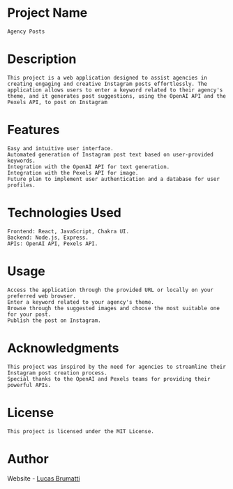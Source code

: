 # Project Name
    Agency Posts

# Description
    This project is a web application designed to assist agencies in creating engaging and creative Instagram posts effortlessly. The application allows users to enter a keyword related to their agency's theme, and it generates post suggestions, using the OpenAI API and the Pexels API, to post on Instagram

# Features
    Easy and intuitive user interface.
    Automated generation of Instagram post text based on user-provided keywords.
    Integration with the OpenAI API for text generation.
    Integration with the Pexels API for image.
    Future plan to implement user authentication and a database for user profiles.

# Technologies Used
    Frontend: React, JavaScript, Chakra UI.
    Backend: Node.js, Express.
    APIs: OpenAI API, Pexels API.

# Usage
    Access the application through the provided URL or locally on your preferred web browser.
    Enter a keyword related to your agency's theme.
    Browse through the suggested images and choose the most suitable one for your post.
    Publish the post on Instagram.


# Acknowledgments
    This project was inspired by the need for agencies to streamline their Instagram post creation process.
    Special thanks to the OpenAI and Pexels teams for providing their powerful APIs.

# License
    This project is licensed under the MIT License.
    
# Author
Website - [Lucas Brumatti](https://www.lucasbrumatti.com/)